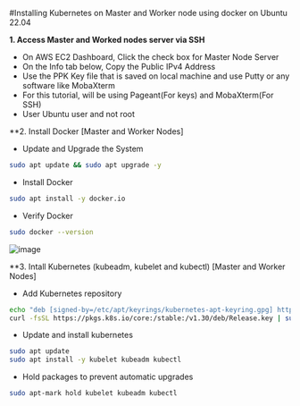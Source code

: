 #Installing Kubernetes on Master and Worker node using docker on Ubuntu 22.04

**1. Access Master and Worked nodes server via SSH**
  - On AWS EC2 Dashboard, Click the check box for Master Node Server
  - On the Info tab below, Copy the Public IPv4 Address
  - Use the PPK Key file that is saved on local machine and use Putty or any software like MobaXterm
  - For this tutorial, will be using Pageant(For keys) and MobaXterm(For SSH)
  - User Ubuntu user and not root

**2. Install Docker [Master and Worker Nodes]
  - Update and Upgrade the System
```bash
sudo apt update && sudo apt upgrade -y
```
  - Install Docker
```bash
sudo apt install -y docker.io
```
  - Verify Docker
```bash
sudo docker --version
```
  ![image](https://github.com/JRTugs/DevOps-CI-CD-on-AWS-EC2-instance/assets/29426766/7ebb3449-3cf6-4831-bdfb-7b12af225496)

**3. Intall Kubernetes (kubeadm, kubelet and kubectl) [Master and Worker Nodes]
  - Add Kubernetes repository
```bash
echo "deb [signed-by=/etc/apt/keyrings/kubernetes-apt-keyring.gpg] https://pkgs.k8s.io/core:/stable:/v1.30/deb/ /" | sudo tee /etc/apt/sources.list.d/kubernetes.list
curl -fsSL https://pkgs.k8s.io/core:/stable:/v1.30/deb/Release.key | sudo gpg --dearmor -o /etc/apt/keyrings/kubernetes-apt-keyring.gpg
```
  - Update and install kubernetes
```bash
sudo apt update
sudo apt install -y kubelet kubeadm kubectl
```
  - Hold packages to prevent automatic upgrades
```bash
sudo apt-mark hold kubelet kubeadm kubectl
```





